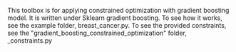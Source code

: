This toolbox is for applying constrained optimization with gradient boosting model. It is written under Sklearn gradient boosting.
To see how it works, see the example folder, breast_cancer.py.
To see the provided constraints, see the "gradient_boosting_constrained_optimization" folder, _constraints.py
